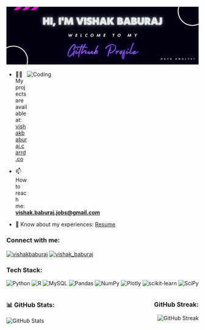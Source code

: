 ![](https://github.com/VishakBaburaj/VishakBaburaj/blob/master/github_banner.png)

<img align="right" alt="Coding" width="450" height="350" src="https://user-images.githubusercontent.com/84115928/142569072-22fdc7ac-5815-4e96-b84d-f918a85d47ec.gif">

- 👨‍💻 My projects are available at: [vishakbaburaj.carrd.co](https://vishakbaburaj.carrd.co/)

- 📫 How to reach me: **vishak.baburaj.jobs@gmail.com**

- 📄 Know about my experiences: [Resume](https://docs.google.com/document/d/1PCZu0g248JuqHyYqb4lDgilENvFrbEpS5H_NxZqxyjw/edit?usp=sharing)

<h3 align="left">Connect with me:</h3>
<p align="left">
<a href="https://linkedin.com/in/vishakbaburaj" target="blank"><img align="center" src="https://raw.githubusercontent.com/rahuldkjain/github-profile-readme-generator/master/src/images/icons/Social/linked-in-alt.svg" alt="vishakbaburaj" height="30" width="40" /></a>
<a href="https://instagram.com/vishak_baburaj" target="blank"><img align="center" src="https://raw.githubusercontent.com/rahuldkjain/github-profile-readme-generator/master/src/images/icons/Social/instagram.svg" alt="vishak_baburaj" height="30" width="40" /></a>
</p>

<h3 align="left">Tech Stack:</h3>

![Python](https://img.shields.io/badge/python-3670A0?style=for-the-badge&logo=python&logoColor=ffdd54) ![R](https://img.shields.io/badge/r-%23276DC3.svg?style=for-the-badge&logo=r&logoColor=white) ![MySQL](https://img.shields.io/badge/mysql-%2300f.svg?style=for-the-badge&logo=mysql&logoColor=white) ![Pandas](https://img.shields.io/badge/pandas-%23150458.svg?style=for-the-badge&logo=pandas&logoColor=white) ![NumPy](https://img.shields.io/badge/numpy-%23013243.svg?style=for-the-badge&logo=numpy&logoColor=white) ![Plotly](https://img.shields.io/badge/Plotly-%233F4F75.svg?style=for-the-badge&logo=plotly&logoColor=white) ![scikit-learn](https://img.shields.io/badge/scikit--learn-%23F7931E.svg?style=for-the-badge&logo=scikit-learn&logoColor=white) ![SciPy](https://img.shields.io/badge/SciPy-%230C55A5.svg?style=for-the-badge&logo=scipy&logoColor=%white)


<div style="display: flex;">
  <div style="flex: 1;">
    <h3>📊 GitHub Stats:</h3>
    <img src="https://github-readme-stats.vercel.app/api?username=VishakBaburaj&theme=midnight-purple&hide_border=false&include_all_commits=false&count_private=false" alt="GitHub Stats">
  </div>
  <div style="flex: 1; text-align: right;">
    <h3>GitHub Streak:</h3>
    <img src="https://github-readme-streak-stats.herokuapp.com/?user=VishakBaburaj&theme=midnight-purple&hide_border=false" alt="GitHub Streak">
  </div>
</div>

